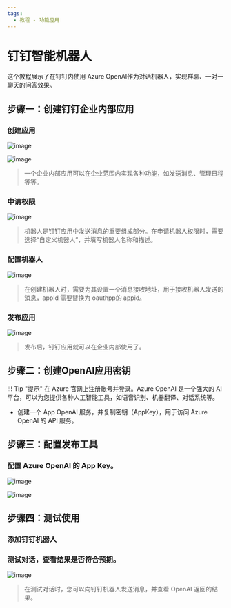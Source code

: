 ```yaml
---
tags:
  - 教程 - 功能应用
---
```


# 钉钉智能机器人

这个教程展示了在钉钉内使用 Azure OpenAI作为对话机器人，实现群聊、一对一聊天的问答效果。

## 步骤一：创建钉钉企业内部应用

### 创建应用

![image](https://docs.oauthapp.com/code_dingtalk_openai_robot/1.png)

![image](https://docs.oauthapp.com/code_dingtalk_openai_robot/2.png)
 
> 一个企业内部应用可以在企业范围内实现各种功能，如发送消息、管理日程等等。

 <!-- - 在创建企业内部应用时，需要添加服务器 IP 白名单。

> 这是为了确保钉钉应用能够正常连接到服务器。如果服务器的 IP 不在白名单中，则钉钉应用将无法连接到服务器。 -->

### 申请权限

![image](https://docs.oauthapp.com/code_dingtalk_openai_robot/3.png)

> 机器人是钉钉应用中发送消息的重要组成部分。在申请机器人权限时，需要选择“自定义机器人”，并填写机器人名称和描述。

### 配置机器人

![image](https://docs.oauthapp.com/code_dingtalk_openai_robot/4.png)

> 在创建机器人时，需要为其设置一个消息接收地址，用于接收机器人发送的消息，appId 需要替换为 oauthpp的 appid。

### 发布应用

![image](https://docs.oauthapp.com/code_dingtalk_openai_robot/10.png)

> 发布后，钉钉应用就可以在企业内部使用了。

## 步骤二：创建OpenAI应用密钥

!!! Tip "提示"
    在 Azure 官网上注册账号并登录。Azure OpenAI 是一个强大的 AI 平台，可以为您提供各种人工智能工具，如语音识别、机器翻译、对话系统等。

- 创建一个 App OpenAI 服务，并复制密钥（AppKey），用于访问 Azure OpenAI 的 API 服务。

## 步骤三：配置发布工具

### 配置 Azure OpenAI 的 App Key。

![image](https://docs.oauthapp.com/code_dingtalk_openai_robot/5.png)

![image](https://docs.oauthapp.com/code_dingtalk_openai_robot/6.png)

<!-- > 在将 OpenAI 与钉钉应用集成时，需要将 App Key 嵌入到钉钉应用的代码中。这样钉钉应用才能使用 OpenAI 的 API 服务进行对话。 -->

<!-- - 配置钉钉应用的 ID 和密钥。

![image](https://docs.oauthapp.com/code_dingtalk_openai_robot/8.png)

![image](https://docs.oauthapp.com/code_dingtalk_openai_robot/7.png)

![image](https://docs.oauthapp.com/code_dingtalk_openai_robot/9.png)

> 在将钉钉应用与 OpenAI 集成时，需要将钉钉应用的 ID 和密钥填入 OpenAI 应用的配置文件中。这样 OpenAI 才能通过 Webhook 地址向钉钉应用发送消息。
 -->

## 步骤四：测试使用

### 添加钉钉机器人

### 测试对话，查看结果是否符合预期。

![image](https://docs.oauthapp.com/code_dingtalk_openai_robot/11.png)

> 在测试对话时，您可以向钉钉机器人发送消息，并查看 OpenAI 返回的结果。